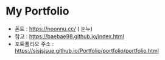 # My Portfolio

- 폰트 : https://noonnu.cc/ ( 눈누)
- 참고 : https://baebae98.github.io/index.html
- 포트폴리오 주소 : https://sjsjsjsue.github.io/Portfolio/portfolio/portfolio.html
